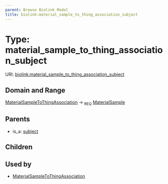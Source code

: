 ```yaml
---
parent: Browse Biolink Model
title: biolink:material_sample_to_thing_association_subject
---
```


# Type: material_sample_to_thing_association_subject




URI: [biolink:material_sample_to_thing_association_subject](https://w3id.org/biolink/vocab/material_sample_to_thing_association_subject)



## Domain and Range

[MaterialSampleToThingAssociation](MaterialSampleToThingAssociation.md) ->  <sub>REQ</sub> [MaterialSample](MaterialSample.md)

## Parents

 *  is_a: [subject](subject.md)

## Children


## Used by

 * [MaterialSampleToThingAssociation](MaterialSampleToThingAssociation.md)
